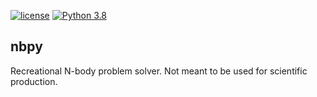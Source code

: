 [//]: # (Distributed under the MIT License.)
[//]: # (See LICENSE for details.)

[![license](https://img.shields.io/badge/license-MIT-blue.svg)](https://github.com/carmaza/nbpy/master/LICENSE.txt)
[![Python 3.8](https://img.shields.io/badge/python-3.8-blue.svg)](https://www.python.org/downloads/release/python-380/)

## nbpy

Recreational N-body problem solver. Not meant to be used for scientific production.

